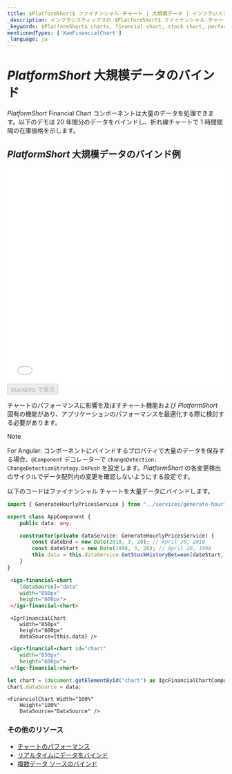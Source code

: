 ```yaml
---
title: $PlatformShort$ ファイナンシャル チャート | 大規模データ | インフラジスティックス
_description: インフラジスティックスの $PlatformShort$ ファイナンシャル チャート コントロールのパフォーマンスを最適化する方法について説明します。$ProductName$ チャートのパフォーマンスを向上させます。
_keywords: $PlatformShort$ charts, financial chart, stock chart, performance, $ProductName$, Infragistics, $PlatformShort$ チャート, ファイナンシャル チャート, 株価チャート, パフォーマンス, インフラジスティックス
mentionedTypes: ['XamFinancialChart']
_language: ja
---
```

# $PlatformShort$ 大規模データのバインド

$PlatformShort$ Financial Chart  コンポーネントは大量のデータを処理できます。以下のデモは 20 年間分のデータをバインドし、折れ線チャートで 1 時間間隔の在庫価格を示します。

## $PlatformShort$ 大規模データのバインド例
<div class="sample-container loading" style="height: 500px">
    <iframe id="financial-chart-high-volume-iframe" src='{environment:dvDemosBaseUrl}/charts/financial-chart-high-volume' width="100%" height="100%" seamless frameBorder="0" onload="onXPlatSampleIframeContentLoaded(this);"></iframe>
</div>
<div>
    <button data-localize="stackblitz" disabled class="stackblitz-btn"   data-iframe-id="financial-chart-high-volume-iframe" data-demos-base-url="{environment:dvDemosBaseUrl}">StackBlitz で表示
    </button>
<sample-button src="charts/financial-chart/high-volume"></sample-button>

</div>
<div class="divider--half"></div>

チャートのパフォーマンスに影響を及ぼすチャート機能および $PlatformShort$ 固有の機能があり、アプリケーションのパフォーマンスを最適化する際に検討する必要があります。

> [!NOTE]
> For Angular:
> コンポーネントにバインドするプロパティで大量のデータを保存する場合、`@Component` デコレーターで `changeDetection: ChangeDetectionStrategy.OnPush`  を設定します。$PlatformShort$ の各変更検出のサイクルでデータ配列内の変更を確認しないようにする設定です。

以下のコードはファイナンシャル チャートを大量データにバインドします。

```ts
import { GenerateHourlyPricesService } from "../services/generate-hourly-prices.service";

export class AppComponent {
    public data: any;

    constructor(private dataService: GenerateHourlyPricesService) {
        const dateEnd = new Date(2018, 3, 20); // April 20, 2018
        const dateStart = new Date(1998, 3, 20); // April 20, 1998
        this.data = this.dataService.GetStockHistoryBetween(dateStart, dateEnd);
    }
}
```

```html
 <igx-financial-chart
    [dataSource]="data"
    width="850px"
    height="600px">
 </igx-financial-chart>
```

```tsx
 <IgrFinancialChart
    width="850px"
    height="600px"
    dataSource={this.data} />
```

```html
 <igc-financial-chart id="chart"
    width="850px"
    height="600px">
 </igc-financial-chart>
```

```ts
let chart = (document.getElementById("chart") as IgcFinancialChartComponent);
chart.dataSource = data;
```

```razor
<FinancialChart Width="100%"
    Height="100%"
    DataSource="DataSource" />
```

<div class="divider--half"></div>

### その他のリソース
<div class="divider--half"></div>

* [チャートのパフォーマンス](financial-chart-performance.md)
* [リアルタイムにデータをバインド](financial-chart-high-frequency.md)
* [複数データ ソースのバインド](financial-chart-multiple-data.md)



